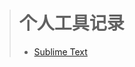 ># 个人工具记录
>*    [Sublime Text](https://github.com/xue2zeng/Toolkit/blob/master/SublimeText/SUBLIMETEXT.md)

